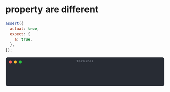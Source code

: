 # property are different

```js
assert({
  actual: true,
  expect: {
    a: true,
  },
});
```

![img](<./assert_scratch/property are different.svg>)

